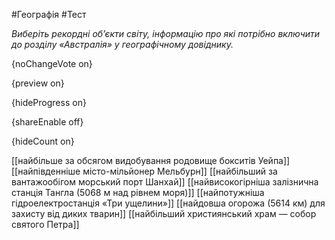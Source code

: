 #Географія #Тест

*Виберіть рекордні об’єкти світу, інформацію про які потрібно включити до розділу «Австралія» у географічному довіднику.*

{noChangeVote on}

{preview on}

{hideProgress on}

{shareEnable off}

{hideCount on}

[[найбільше за обсягом видобування родовище бокситів Уейпа]]
[[найпівденніше місто-мільйонер Мельбурн]]
[[найбільший за вантажообігом морський порт Шанхай]]
[[найвисокогірніша залізнична станція Тангла (5068 м над рівнем моря)]]
[[найпотужніша гідроелектростанція «Три ущелини»]]
[[найдовша огорожа (5614 км) для захисту від диких тварин]]
[[найбільший християнський храм — собор святого Петра]]
